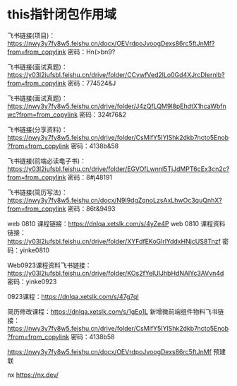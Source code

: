 # this指针闭包作用域

飞书链接(项目)：https://nwy3y7fy8w5.feishu.cn/docx/OEVrdpoJvoogDexs86rc5ftJnMf?from=from_copylink 密码：Hn(>bn9?

飞书链接(面试真题)：https://y03l2iufsbl.feishu.cn/drive/folder/CCvwfVed2lLo0Gd4XJrcDIernlb?from=from_copylink 密码：774524&J

飞书链接(面试真题)：https://nwy3y7fy8w5.feishu.cn/drive/folder/J4zQfLQM9l8pEhdtX1hcaWbfnwc?from=from_copylink 密码：324t76&2

飞书链接(分享资料)：https://nwy3y7fy8w5.feishu.cn/drive/folder/CsMifY5IYlShk2dkb7ncto5Enob?from=from_copylink 密码：4138b&58

飞书链接(前端必读电子书)：https://y03l2iufsbl.feishu.cn/drive/folder/EGVOfLwnnl5TjJdMPT6cEx3cn2c?from=from_copylink 密码：8#j48191

飞书链接(简历写法)：https://nwy3y7fy8w5.feishu.cn/docx/N9I9dgZqnoLzsAxLhwOc3quQnhX?from=from_copylink 密码：86t&9493

web 0810 课程链接：https://dnlqa.xetslk.com/s/4yZe4P
web 0810 课程资料链接：https://y03l2iufsbl.feishu.cn/drive/folder/XYFdfEKoGlrlYddxHNjcUS8Tnzf   密码：yinke0810

Web0923课程资料飞书链接：https://y03l2iufsbl.feishu.cn/drive/folder/KOs2fYelUlJhbHdNAlYc3AVvn4d   密码：yinke0923

0923课程：https://dnlqa.xetslk.com/s/47g7qI

简历修改课程：https://dnlqa.xetslk.com/s/1gEo1L
新增微前端组件物料飞书链接：https://nwy3y7fy8w5.feishu.cn/drive/folder/CsMifY5IYlShk2dkb7ncto5Enob?from=from_copylink 密码：4138b58



https://nwy3y7fy8w5.feishu.cn/docx/OEVrdpoJvoogDexs86rc5ftJnMf 预建联

nx https://nx.dev/

